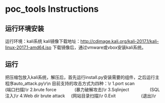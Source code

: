 # poc_tools Instructions
## 运行环境安装
运行环境：kali系统
kali镜像下载地址：http://cdimage.kali.org/kali-2017.1/kali-linux-2017.1-amd64.iso
下载镜像后，通过vmware或vbox安装kali系统。

## 运行
把压缩包放入kali系统，解压后，首先运行install.py安装需要的组件，之后运行主程序auto_attack.py\r\n
目前支持的攻击方式为四种：\r
1.port scan                 (端口扫描)\r
2.brute force               (暴力破解攻击)\r
3.Sqlinject                 (SQL注入)\r
4.Web dir brute attack      (网站目录扫描)\r
0.Exit                      (退出)\r

